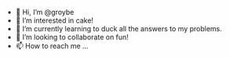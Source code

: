 - 👋 Hi, I’m @groybe
- 👀 I’m interested in cake!
- 🌱 I’m currently learning to duck all the answers to my problems.
- 💞️ I’m looking to collaborate on fun!
- 📫 How to reach me ...

<!---
groybe/groybe is a ✨ special ✨ repository because its `README.md` (this file) appears on your GitHub profile.
You can click the Preview link to take a look at your changes.
--->
